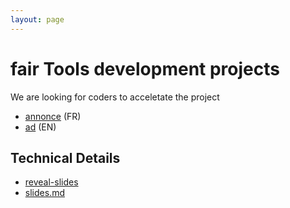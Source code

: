 ```yaml
---
layout: page
---
```

#  fair Tools development projects

We are looking for coders to acceletate the project

- [annonce](annonce_fr.html)  (FR)
- [ad](annonce_en.html) (EN)


## Technical Details

- [reveal-slides](reveal-slides.html)
- [slides.md](slides.html)

